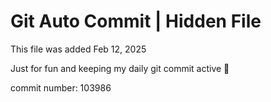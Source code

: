 # Git Auto Commit | Hidden File

This file was added Feb 12, 2025

Just for fun and keeping my daily git commit active 🤪

commit number: 103986
